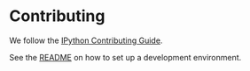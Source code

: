 # Contributing

We follow the [IPython Contributing Guide](https://github.com/ipython/ipython/blob/master/CONTRIBUTING.md).

See the [README](https://github.com/jupyter/jupyter_client/blob/master/README.md) on how to set up a development environment.
